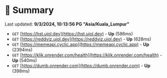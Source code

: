 # 📖 Summary
Last updated: **9/3/2024, 10:13:56 PG "Asia/Kuala_Lumpur"**

- `GET` [https://hst.ujol.dev](https://hst.ujol.dev) - **Up** (586ms)
- `GET` [https://reddviz.ujol.dev](https://reddviz.ujol.dev) - **Up** (628ms)
- `GET` [https://memeapi.cyclic.app](https://memeapi.cyclic.app) - **Up** (2394ms)
- `GET` [https://klik.onrender.com/health](https://klik.onrender.com/health) - **Up** (540ms)
- `GET` [https://dumb.onrender.com](https://dumb.onrender.com) - **Up** (398ms)
